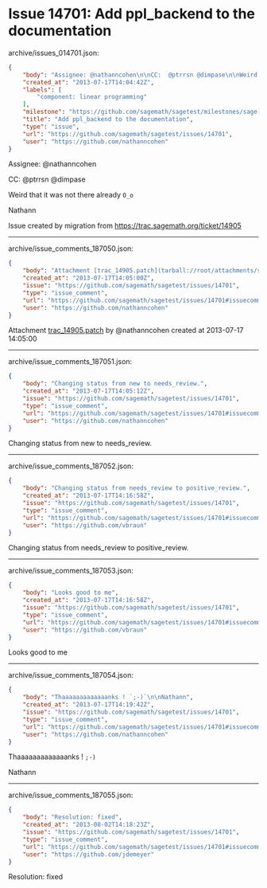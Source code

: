 # Issue 14701: Add ppl_backend to the documentation

archive/issues_014701.json:
```json
{
    "body": "Assignee: @nathanncohen\n\nCC:  @ptrrsn @dimpase\n\nWeird that it was not there already `O_o`\n\nNathann\n\nIssue created by migration from https://trac.sagemath.org/ticket/14905\n\n",
    "created_at": "2013-07-17T14:04:42Z",
    "labels": [
        "component: linear programming"
    ],
    "milestone": "https://github.com/sagemath/sagetest/milestones/sage-5.12",
    "title": "Add ppl_backend to the documentation",
    "type": "issue",
    "url": "https://github.com/sagemath/sagetest/issues/14701",
    "user": "https://github.com/nathanncohen"
}
```
Assignee: @nathanncohen

CC:  @ptrrsn @dimpase

Weird that it was not there already `O_o`

Nathann

Issue created by migration from https://trac.sagemath.org/ticket/14905





---

archive/issue_comments_187050.json:
```json
{
    "body": "Attachment [trac_14905.patch](tarball://root/attachments/some-uuid/ticket14905/trac_14905.patch) by @nathanncohen created at 2013-07-17 14:05:00",
    "created_at": "2013-07-17T14:05:00Z",
    "issue": "https://github.com/sagemath/sagetest/issues/14701",
    "type": "issue_comment",
    "url": "https://github.com/sagemath/sagetest/issues/14701#issuecomment-187050",
    "user": "https://github.com/nathanncohen"
}
```

Attachment [trac_14905.patch](tarball://root/attachments/some-uuid/ticket14905/trac_14905.patch) by @nathanncohen created at 2013-07-17 14:05:00



---

archive/issue_comments_187051.json:
```json
{
    "body": "Changing status from new to needs_review.",
    "created_at": "2013-07-17T14:05:12Z",
    "issue": "https://github.com/sagemath/sagetest/issues/14701",
    "type": "issue_comment",
    "url": "https://github.com/sagemath/sagetest/issues/14701#issuecomment-187051",
    "user": "https://github.com/nathanncohen"
}
```

Changing status from new to needs_review.



---

archive/issue_comments_187052.json:
```json
{
    "body": "Changing status from needs_review to positive_review.",
    "created_at": "2013-07-17T14:16:58Z",
    "issue": "https://github.com/sagemath/sagetest/issues/14701",
    "type": "issue_comment",
    "url": "https://github.com/sagemath/sagetest/issues/14701#issuecomment-187052",
    "user": "https://github.com/vbraun"
}
```

Changing status from needs_review to positive_review.



---

archive/issue_comments_187053.json:
```json
{
    "body": "Looks good to me",
    "created_at": "2013-07-17T14:16:58Z",
    "issue": "https://github.com/sagemath/sagetest/issues/14701",
    "type": "issue_comment",
    "url": "https://github.com/sagemath/sagetest/issues/14701#issuecomment-187053",
    "user": "https://github.com/vbraun"
}
```

Looks good to me



---

archive/issue_comments_187054.json:
```json
{
    "body": "Thaaaaaaaaaaaaanks ! `;-)`\n\nNathann",
    "created_at": "2013-07-17T14:19:42Z",
    "issue": "https://github.com/sagemath/sagetest/issues/14701",
    "type": "issue_comment",
    "url": "https://github.com/sagemath/sagetest/issues/14701#issuecomment-187054",
    "user": "https://github.com/nathanncohen"
}
```

Thaaaaaaaaaaaaanks ! `;-)`

Nathann



---

archive/issue_comments_187055.json:
```json
{
    "body": "Resolution: fixed",
    "created_at": "2013-08-02T14:18:23Z",
    "issue": "https://github.com/sagemath/sagetest/issues/14701",
    "type": "issue_comment",
    "url": "https://github.com/sagemath/sagetest/issues/14701#issuecomment-187055",
    "user": "https://github.com/jdemeyer"
}
```

Resolution: fixed
